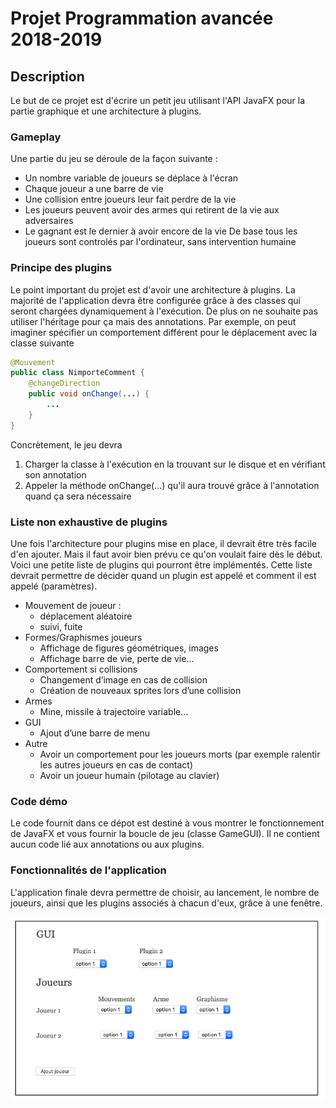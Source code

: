 # Projet Programmation avancée 2018-2019

## Description  
Le but de ce projet est d'écrire un petit jeu utilisant l'API JavaFX pour la partie graphique et une architecture à plugins. 

### Gameplay
Une partie du jeu se déroule de la façon suivante : 
   * Un nombre variable de joueurs se déplace à l'écran 
   * Chaque joueur a une barre de vie
   * Une collision entre joueurs leur fait perdre de la vie
   * Les joueurs peuvent avoir des armes qui retirent de la vie aux adversaires
   * Le gagnant est le dernier à avoir encore de la vie
De base tous les joueurs sont controlés par l'ordinateur, sans intervention humaine

### Principe des plugins    
Le point important du projet est d'avoir une architecture à plugins. La majorité de l'application devra être configurée grâce à des classes qui seront chargées dynamiquement à l'exécution. De plus on ne souhaite pas utiliser l'héritage pour ça mais des annotations. 
Par exemple, on peut imaginer spécifier un comportement différent pour le déplacement avec la classe suivante

```java
@Mouvement
public class NimporteComment {
	@changeDirection
	public void onChange(...) {
	    ...
	}
}
```
Concrètement, le jeu devra
1. Charger la classe à l'exécution en la trouvant sur le disque et en vérifiant son annotation
1. Appeler la méthode onChange(...) qu'il aura trouvé grâce à l'annotation quand ça sera nécessaire

### Liste non exhaustive de plugins
Une fois l'architecture pour plugins mise en place, il devrait être très facile d'en ajouter. Mais il faut avoir bien prévu ce qu'on voulait faire dès le début. Voici une petite liste de plugins qui pourront être implémentés. Cette liste devrait permettre de décider quand un plugin est appelé et comment il est appelé (paramètres).
  
*  Mouvement de joueur : 
    * déplacement aléatoire
    * suivi, fuite
* Formes/Graphismes joueurs
    * Affichage de figures géométriques, images
    * Affichage barre de vie, perte de vie...
* Comportement si collisions
    * Changement d’image en cas de collision
    * Création de nouveaux sprites lors d’une collision
* Armes
	* Mine, missile à trajectoire variable...
* GUI
    * Ajout d’une barre de menu
* Autre
    * Avoir un comportement pour les joueurs morts (par exemple ralentir les autres joueurs en cas de contact)
    * Avoir un joueur humain (pilotage au clavier)
  
  
 ### Code démo
 Le code fournit dans ce dépot est destiné à vous montrer le fonctionnement de JavaFX et vous fournir la boucle de jeu (classe GameGUI). Il ne contient aucun code lié aux annotations ou aux plugins.
 
 
 ### Fonctionnalités de l'application
 L'application finale devra permettre de choisir, au lancement, le nombre de joueurs, ainsi que les plugins associés à chacun d'eux, grâce à une fenêtre. 
 
 ![mokup de fenêtre](./doc/mockup.png "Mockup réalisé avec http://framebox.org")
 
 
